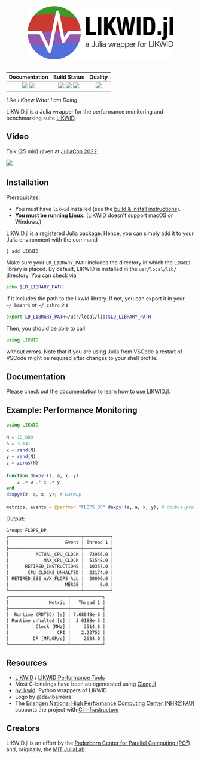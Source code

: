 <div align="center">
  <img width="390px" src="https://raw.githubusercontent.com/JuliaPerf/LIKWID.jl/main/docs/src/assets/logo_with_txt_white_border.png">
</div>

<br>

[docs-dev-img]: https://img.shields.io/badge/docs-dev-blue.svg
[docs-dev-url]: https://juliaperf.github.io/LIKWID.jl/dev/

[docs-stable-img]: https://img.shields.io/badge/docs-stable-blue.svg
[docs-stable-url]: https://juliaperf.github.io/LIKWID.jl/stable

[ci-img]: https://git.uni-paderborn.de/pc2-ci/julia/LIKWID-jl/badges/main/pipeline.svg?key_text=CI@PC2
[ci-url]: https://git.uni-paderborn.de/pc2-ci/julia/LIKWID-jl/-/pipelines

[ci-fau-img]: https://gitlab.rrze.fau.de/ub55yzis/LIKWID.jl/badges/main/pipeline.svg?key_text=NHR@FAU&key_width=70
[ci-fau-url]: https://gitlab.rrze.fau.de/ub55yzis/LIKWID.jl/-/pipelines

[cov-img]: https://codecov.io/gh/JuliaPerf/LIKWID.jl/branch/main/graph/badge.svg?token=Ze61CbGoO5
[cov-url]: https://codecov.io/gh/JuliaPerf/LIKWID.jl

[lifecycle-img]: https://img.shields.io/badge/lifecycle-maturing-blue.svg

[code-style-img]: https://img.shields.io/static/v1?label=code%20style&message=SciML&color=9558b2&labelColor=389826
[code-style-url]: https://github.com/SciML/SciMLStyle

[formatcheck-img]: https://github.com/JuliaPerf/LIKWID.jl/actions/workflows/FormatCheck.yml/badge.svg
[formatcheck-url]: https://github.com/JuliaPerf/LIKWID.jl/actions/workflows/FormatCheck.yml

<!--
![Lifecycle](https://img.shields.io/badge/lifecycle-maturing-blue.svg)
![Lifecycle](https://img.shields.io/badge/lifecycle-stable-green.svg)
![Lifecycle](https://img.shields.io/badge/lifecycle-retired-orange.svg)
![Lifecycle](https://img.shields.io/badge/lifecycle-archived-red.svg)
![Lifecycle](https://img.shields.io/badge/lifecycle-dormant-blue.svg)
![Lifecycle](https://img.shields.io/badge/lifecycle-experimental-orange.svg)
-->

| **Documentation**                                                               | **Build Status**                                                                                |  **Quality**                                                                                |
|:-------------------------------------------------------------------------------:|:-----------------------------------------------------------------------------------------------:|:-----------------------------------------------------------------------------------------------:|
| [![][docs-stable-img]][docs-stable-url] [![][docs-dev-img]][docs-dev-url] | [![][ci-img]][ci-url] [![][ci-fau-img]][ci-fau-url] [![][cov-img]][cov-url] | ![][lifecycle-img] |

*Like I Knew What I am Doing*

LIKWID.jl is a Julia wrapper for the performance monitoring and benchmarking suite [LIKWID](https://github.com/RRZE-HPC/likwid).

## Video

Talk (25 min) given at [JuliaCon 2022](https://juliacon.org/2022/).

[![](https://img.youtube.com/vi/l2fTNfEDPC0/0.jpg)](https://youtu.be/l2fTNfEDPC0)

## Installation

Prerequisites:
* You must have `likwid` installed (see the [build & install instructions](https://github.com/RRZE-HPC/likwid#download-build-and-install)).
* **You must be running Linux.** (LIKWID doesn't support macOS or Windows.)

LIKWID.jl is a registered Julia package. Hence, you can simply add it to your Julia environment with the command
```julia
] add LIKWID
```
Make sure your `LD_LIBRARY_PATH` includes the directory in which the `LIKWID` library is placed.
By default, LIKWID is installed in the `usr/local/lib/` directory.
You can check via 
```bash
echo $LD_LIBRARY_PATH
```
if it includes the path to the likwid library. If not, you can export it in your `~/.bashrc` or `~/.zshrc` via 
```bash
export LD_LIBRARY_PATH=/usr/local/lib:$LD_LIBRARY_PATH
```
Then, you should be able to call
```julia
using LIKWID
```
without errors. Note that if you are using Julia from VSCode a restart of VSCode might be required after changes to your shell profile.

## Documentation

Please check out [the documentation](https://juliaperf.github.io/LIKWID.jl/dev/) to learn how to use LIKWID.jl.

## Example: Performance Monitoring

```julia
using LIKWID

N = 10_000
a = 3.141
x = rand(N)
y = rand(N)
z = zeros(N)

function daxpy!(z, a, x, y)
    z .= a .* x .+ y
end
daxpy!(z, a, x, y); # warmup

metrics, events = @perfmon "FLOPS_DP" daxpy!(z, a, x, y); # double-precision floating point ops.
```

Output:
```
Group: FLOPS_DP
┌───────────────────────────┬──────────┐
│                     Event │ Thread 1 │
├───────────────────────────┼──────────┤
│          ACTUAL_CPU_CLOCK │  73956.0 │
│             MAX_CPU_CLOCK │  51548.0 │
│      RETIRED_INSTRUCTIONS │  10357.0 │
│       CPU_CLOCKS_UNHALTED │  23174.0 │
│ RETIRED_SSE_AVX_FLOPS_ALL │  20000.0 │
│                     MERGE │      0.0 │
└───────────────────────────┴──────────┘
┌──────────────────────┬────────────┐
│               Metric │   Thread 1 │
├──────────────────────┼────────────┤
│  Runtime (RDTSC) [s] │ 7.68048e-6 │
│ Runtime unhalted [s] │  3.0188e-5 │
│          Clock [MHz] │     3514.8 │
│                  CPI │    2.23752 │
│         DP [MFLOP/s] │     2604.0 │
└──────────────────────┴────────────┘
```

## Resources

* [LIKWID](https://github.com/RRZE-HPC/likwid) / [LIKWID Performance Tools](https://hpc.fau.de/research/tools/likwid/)
* Most C-bindings have been autogenerated using [Clang.jl](https://github.com/JuliaInterop/Clang.jl)
* [pylikwid](https://github.com/RRZE-HPC/pylikwid): Python wrappers of LIKWID
* Logo by @davibarreira
* The [Erlangen National High Performance Computing Center (NHR@FAU)](https://hpc.fau.de/) supports the project with [CI infrastructure](https://gitlab.rrze.fau.de/ub55yzis/LIKWID.jl/-/pipelines)

## Creators

LIKWID.jl is an effort by the [Paderborn Center for Parallel Computing (PC²)](https://pc2.uni-paderborn.de) and, originally, the [MIT JuliaLab](https://julia.mit.edu/).
